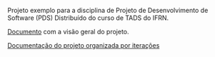 Projeto exemplo para a disciplina de Projeto de Desenvolvimento de Software (PDS) Distribuído do curso de TADS do IFRN.

[Documento](https://docs.google.com/document/d/1XvWF95llletEOlIQypD8EXgHnd1lsLl5CUOYXkPow2E/edit) com a visão geral do projeto.

[Documentação do projeto organizada por iterações](https://docs.google.com/open?id=0Bx5VasWf5EZ2NWNmZWNiMDUtMDgyNy00ZTA3LThiNTYtYWRiOTcyNDExNjVk)